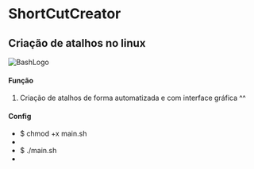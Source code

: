 
<h1>ShortCutCreator</h1>
<h2>Criação de atalhos no linux</h2>


<img src="https://bashlogo.com/img/symbol/jpg/monochrome_light.jpg" alt="BashLogo" title="BashLogo">


<h4> Função </h4>

1) Criação de atalhos de forma automatizada e com interface gráfica ^^

<h4> Config </h4>

<ul> 
  <li> $ chmod +x main.sh <li>
  <li> $ ./main.sh <li>
<ul>
